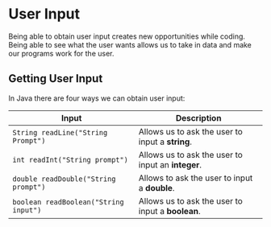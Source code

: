 # User Input

Being able to obtain user input creates new opportunities while coding. Being able to see what the user wants allows us to take in data and make our programs work for the user.

## Getting User Input

In Java there are four ways we can obtain user input:

| Input | Description |
| -- | -- |
| ``String readLine("String Prompt")`` | Allows us to ask the user to input a **string**. |
| ``int readInt("String prompt")`` | Allows us to ask the user to input an **integer**. |
| ``double readDouble("String prompt")`` | Allows to ask the user to input a **double**. |
| ``boolean readBoolean("String input")`` | Allows us to ask the user to input a **boolean**. |
